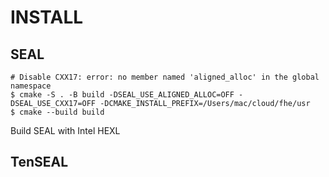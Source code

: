 # INSTALL
## SEAL
```
# Disable CXX17: error: no member named 'aligned_alloc' in the global namespace
$ cmake -S . -B build -DSEAL_USE_ALIGNED_ALLOC=OFF -DSEAL_USE_CXX17=OFF -DCMAKE_INSTALL_PREFIX=/Users/mac/cloud/fhe/usr
$ cmake --build build
```
Build SEAL with Intel HEXL

## TenSEAL
